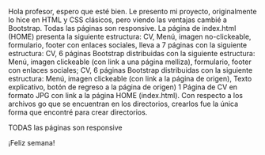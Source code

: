 Hola profesor, espero que esté bien. Le presento mi proyecto, originalmente lo hice en
HTML y CSS clásicos, pero viendo las ventajas cambié a Bootstrap. Todas las páginas son
responsive. La página de index.html (HOME) presenta la siguiente estructura: 
CV, Menú, imagen no-clickeable, formulario, footer con enlaces sociales,
lleva a 7 páginas con la siguiente estructura:
CV, 6 páginas Bootstrap distribuidas con la siguiente estructura:
Menú, imagen clickeable (con link a una página melliza), formulario, footer con enlaces sociales;
CV, 6 páginas Bootstrap distribuidas con la siguiente estructura:
Menú, imagen clickeable (con link a la página de origen), Texto explicativo, botón de regreso a la página de origen)
1 Página de CV en formato JPG con link a la página HOME (index.html).
Con respecto a los archivos go que se encuentran en los directorios, crearlos fue
la única forma que encontré para crear directorios.

TODAS las páginas son responsive

¡Feliz semana!
